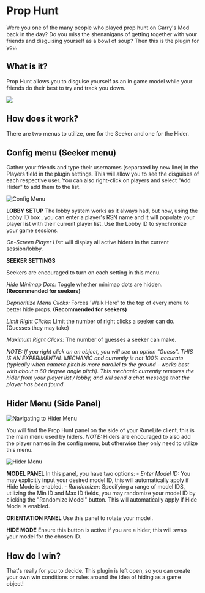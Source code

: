 ﻿

# Prop Hunt

Were you one of the many people who played prop hunt on Garry's Mod back in the day?  Do you miss the shenanigans of getting together with your friends and disguising yourself  as a bowl of soup?  Then this is the plugin for you.

## What is it?

Prop Hunt allows you to disguise yourself as an in game model while your friends  do their best to try and track you down.

![](https://i.imgur.com/iVqgoYJ.png)

## How does it work?

There are two menus to utilize, one for the Seeker and one for the Hider.

## Config menu (Seeker menu)

Gather your friends and type their usernames  (separated by new line)  in the Players field in the plugin settings. This will allow you to see the disguises of each respective user. You can also right-click on players and select "Add Hider" to add them to the list.

![Config Menu](https://imgur.com/AjijeCm.png)

**LOBBY SETUP**
The lobby system works as it always had, but now, using the Lobby ID box , you can enter a player's RSN name and it will populate your player list with their current player list. Use the Lobby ID to synchronize your game sessions.

*On-Screen Player List:* will display all active hiders in the current session/lobby.

**SEEKER SETTINGS**

Seekers are encouraged to turn on each setting in this menu.

*Hide Minimap Dots:* Toggle whether minimap dots are hidden. **(Recommended for seekers)**

*Deprioritize Menu Clicks:* Forces 'Walk Here' to the top of every menu to better hide props. **(Recommended for seekers)**

*Limit Right Clicks:* Limit the number of right clicks a seeker can do. (Guesses they may take)

*Maximum Right Clicks:* The number of guesses a seeker can make.

*NOTE: If you right click on an object, you will see an option "Guess". THIS IS AN EXPERIMENTAL MECHANIC and currently is not 100% accurate (typically when camera pitch is more parallel to the ground - works best with about a 60 degree angle pitch). This mechanic currently removes the hider from your player list / lobby, and will send a chat message that the player has been found.*

## Hider Menu (Side Panel)

![Navigating to Hider Menu](https://imgur.com/yLeUG8v.png)

You will find the Prop Hunt panel on the side of your RuneLite client, this is the main menu used by hiders. 
*NOTE:* Hiders are encouraged to also add the player names in the config menu, but otherwise they only need to utilize this menu.

![Hider Menu](https://imgur.com/qefQ6rf.png)

**MODEL PANEL**
In this panel, you have two options:
			 - *Enter Model ID:* You may explicitly input your desired model ID, this will automatically apply if Hide Mode is 		enabled.
			 - *Randomizer:* Specifying a range of model IDS, utilizing the Min ID and Max ID fields, you may randomize your model ID by clicking the "Randomize Model" button. This will automatically apply if Hide Mode is enabled.

**ORIENTATION PANEL**
Use this panel to rotate your model.

**HIDE MODE**
Ensure this button is active if you are a hider, this will swap your model for the chosen ID.

## How do I win?

That's really for you to decide.  This plugin is left open,  so you can create your own win conditions  or rules around the idea of hiding as a game object!

